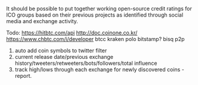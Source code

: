 It should be possible to put together working open-source credit ratings for ICO groups based on their previous projects as identified through social media and exchange activity.

Todo:
https://hitbtc.com/api
http://doc.coinone.co.kr/
https://www.chbtc.com/i/developer
btcc
kraken
polo
bitstamp?
bisq p2p

1. auto add coin symbols to twitter filter
2. current release date/previous exchange history/tweeters/retweeters/bots/followers/total influence
3. track high/lows through each exchange for newly discovered coins - report.


